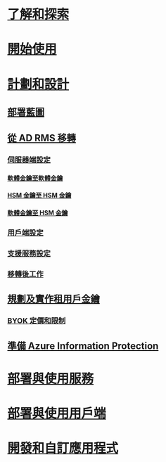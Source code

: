 # [了解和探索](/information-protection/understand-explore/what-is-information-protection)
# [開始使用](/information-protection/get-started/requirements-azure-rms)
# [計劃和設計](deployment-roadmap.md)
## [部署藍圖](deployment-roadmap.md)
## [從 AD RMS 移轉](migrate-from-ad-rms-to-azure-rms.md)
### [伺服器端設定](migrate-from-ad-rms-phase1.md)
#### [軟體金鑰至軟體金鑰](migrate-softwarekey-to-softwarekey.md)
#### [HSM 金鑰至 HSM 金鑰](migrate-hsmkey-to-hsmkey.md)
#### [軟體金鑰至 HSM 金鑰](migrate-softwarekey-to-hsmkey.md)
### [用戶端設定](migrate-from-ad-rms-phase2.md)
### [支援服務設定](migrate-from-ad-rms-phase3.md)
### [移轉後工作](migrate-from-ad-rms-phase4.md)
## [規劃及實作租用戶金鑰](plan-implement-tenant-key.md)
### [BYOK 定價和限制](byok-price-restrictions.md)
## [準備 Azure Information Protection](prepare.md)
# [部署與使用服務](/information-protection/deploy-use/activate-service)
# [部署與使用用戶端](/information-protection/rms-client/use-client)
# [開發和自訂應用程式](/information-protection/develop/developers-guide)


<!--HONumber=Sep16_HO4-->


